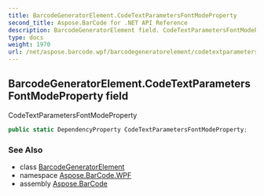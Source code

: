 ```yaml
---
title: BarcodeGeneratorElement.CodeTextParametersFontModeProperty
second_title: Aspose.BarCode for .NET API Reference
description: BarcodeGeneratorElement field. CodeTextParametersFontModeProperty
type: docs
weight: 1970
url: /net/aspose.barcode.wpf/barcodegeneratorelement/codetextparametersfontmodeproperty/
---
```

## BarcodeGeneratorElement.CodeTextParametersFontModeProperty field

CodeTextParametersFontModeProperty

```csharp
public static DependencyProperty CodeTextParametersFontModeProperty;
```

### See Also

* class [BarcodeGeneratorElement](../)
* namespace [Aspose.BarCode.WPF](../../barcodegeneratorelement/)
* assembly [Aspose.BarCode](../../../)


